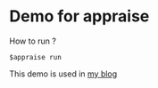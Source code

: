 # Demo for appraise

How to run ?
```
$appraise run
```

This demo is used in [my blog](http://www.somkiat.cc/visual-testing-with-appraise/)
